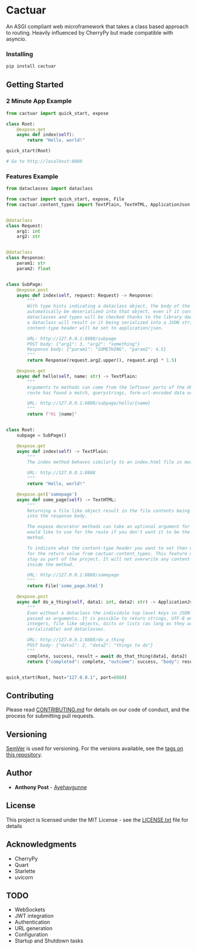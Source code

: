 # Cactuar

An ASGI compliant web microframework that takes a class based approach to routing.
Heavily influenced by CherryPy but made compatible with asyncio.

### Installing

```bash
pip install cactuar
```

## Getting Started

### 2 Minute App Example

```python
from cactuar import quick_start, expose

class Root:
    @expose.get
    async def index(self):
        return "Hello, world!"

quick_start(Root)

# Go to http://localhost:8080
```

### Features Example

```python
from dataclasses import dataclass

from cactuar import quick_start, expose, File
from cactuar.content_types import TextPlain, TextHTML, ApplicationJson


@dataclass
class Request:
    arg1: int
    arg2: str


@dataclass
class Response:
    param1: str
    param2: float


class SubPage:
    @expose.post
    async def index(self, request: Request) -> Response:
        """
        With type hints indicating a dataclass object, the body of the request will
        automatically be deserialized into that object, even if it contains nested
        dataclasses and types will be checked thanks to the library dacite. Returning
        a dataclass will result in it being serialized into a JSON string and the
        content-type header will be set to application/json.

        URL: http://127.0.0.1:8888/subpage
        POST body: {"arg1": 3, "arg2": "something"}
        Response body: {"param1": "SOMETHING", "param2": 4.5}
        """
        return Response(request.arg2.upper(), request.arg1 * 1.5)

    @expose.get
    async def hello(self, name: str) -> TextPlain:
        """
        Arguments to methods can come from the leftover parts of the URI after the
        route has found a match, querystrings, form-url-encoded data or json strings.

        URL: http://127.0.0.1:8888/subpage/hello/{name}
        """
        return f"Hi {name}"


class Root:
    subpage = SubPage()

    @expose.get
    async def index(self) -> TextPlain:
        """
        The index method behaves similarly to an index.html file in most web servers.

        URL: http://127.0.0.1:8888
        """
        return "Hello, world!"

    @expose.get('somepage')
    async def some_page(self) -> TextHTML:
        """
        Returning a file like object result in the file contents being read and put
        into the response body.

        The expose decorator methods can take an optional argument for the name you
        would like to use for the route if you don't want it to be the name of the
        method.

        To indicate what the content-type header you want to set then use a type hints
        for the return value from cactuar.content_types. This feature may or may not
        stay as part of the project. It will not overwrite any content type set manually
        inside the method.

        URL: http://127.0.0.1:8888/somepage
        """
        return File('some_page.html')

    @expose.post
    async def do_a_thing(self, data1: int, data2: str) -> ApplicationJson:
        """
        Even without a dataclass the individule top level keys in JSON object will be
        passed as arguments. It is possible to return strings, UTF-8 encoded bytes,
        integers, file like objects, dicts or lists (as long as they are JSON
        serializable) and dataclasses.

        URL: http://127.0.0.1:8888/do_a_thing
        POST body: {"data1": 2, "data2": "things to do"}
        """
        complete, success, result = await do_that_thing(data1, data2)
        return {"completed": complete, "outcome": success, "body": result}


quick_start(Root, host="127.0.0.1", port=8888)
```

## Contributing

Please read [CONTRIBUTING.md](CONTRIBUTING.md) for details on our code of conduct, and 
the process for submitting pull requests.

## Versioning

[SemVer](http://semver.org/) is used for versioning. For the versions available, see the 
[tags on this repository](https://github.com/Ayehavgunne/Cactuar/tags). 

## Author

* **Anthony Post** - [Ayehavgunne](https://github.com/Ayehavgunne)

## License

This project is licensed under the MIT License - see the [LICENSE.txt](LICENSE.txt) 
file for details

## Acknowledgments

* CherryPy
* Quart
* Starlette
* uvicorn

## TODO
- WebSockets
- JWT integration
- Authentication
- URL generation
- Configuration
- Startup and Shutdown tasks
